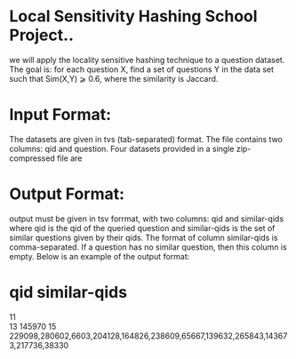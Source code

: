 # Local Sensitivity Hashing School Project..

we will apply the locality sensitive hashing technique to a question dataset. The goal is: for each question X, find a set of questions Y in the data set such that Sim(X,Y) ⩾ 0.6, where the similarity is Jaccard. 

# Input Format:
The datasets are given in tvs (tab-separated) format. The file contains two columns: qid and question. Four datasets provided in a single zip-compressed file are

# Output Format:
output must be given in tsv forrmat, with two columns: qid and similar-qids where qid is the qid of the queried question and similar-qids is the set of similar questions given by their qids. The format of column similar-qids is comma-separated. If a question has no similar question, then this column is empty. Below is an example of the output format: 

# qid	similar-qids
11	
13	145970
15	229098,280602,6603,204128,164826,238609,65667,139632,265843,143673,217736,38330
